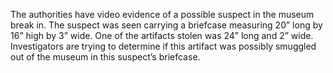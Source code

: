 The authorities have video evidence of a possible suspect in the museum break in. The suspect was seen carrying a briefcase measuring 20” long by 16” high by 3” wide. One of the artifacts stolen was 24” long and 2” wide. Investigators are trying to determine if this artifact was possibly smuggled out of the museum in this suspect’s briefcase.
